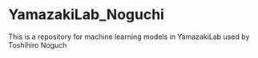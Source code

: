 # YamazakiLab_Noguchi
This is a repository for machine learning models in YamazakiLab used by Toshihiro Noguch
